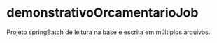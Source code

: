 # demonstrativoOrcamentarioJob
Projeto springBatch de leitura na base e escrita em múltiplos arquivos.

